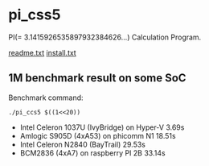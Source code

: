 # pi_css5

PI(= 3.1415926535897932384626...) Calculation Program.

[readme.txt](readme.txt)
[install.txt](install.txt)

## 1M benchmark result on some SoC

Benchmark command:

```shell
./pi_ccs5 $((1<<20))
```

- Intel Celeron 1037U (IvyBridge) on Hyper-V 3.69s
- Amlogic S905D (4xA53) on phicomm N1 18.51s
- Intel Celeron N2840 (BayTrail) 29.53s
- BCM2836 (4xA7) on raspberry PI 2B 33.14s
